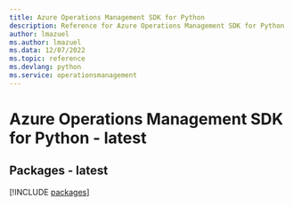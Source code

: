 ```yaml
---
title: Azure Operations Management SDK for Python
description: Reference for Azure Operations Management SDK for Python
author: lmazuel
ms.author: lmazuel
ms.data: 12/07/2022
ms.topic: reference
ms.devlang: python
ms.service: operationsmanagement
---
```

# Azure Operations Management SDK for Python - latest
## Packages - latest
[!INCLUDE [packages](operations-management-index.md)]